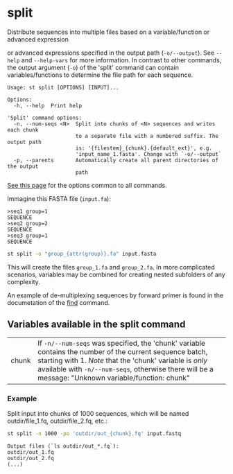 # split
Distribute sequences into multiple files based on a variable/function or
advanced expression

or advanced expressions specified in the output path (`-o/--output`).
See `--help` and `--help-vars` for more information.
In contrast to other commands, the output argument (`-o`) of the
'split' command can contain variables/functions to determine the
file path for each sequence.


```
Usage: st split [OPTIONS] [INPUT]...

Options:
  -h, --help  Print help

'Split' command options:
  -n, --num-seqs <N>  Split into chunks of <N> sequences and writes each chunk
                      to a separate file with a numbered suffix. The output path
                      is: '{filestem}_{chunk}.{default_ext}', e.g.
                      'input_name_1.fasta'. Change with `-o/--output`
  -p, --parents       Automatically create all parent directories of the output
                      path
```
[See this page](opts.md) for the options common to all commands.

Immagine this FASTA file (`input.fa`):

```
>seq1 group=1
SEQUENCE
>seq2 group=2
SEQUENCE
>seq3 group=1
SEQUENCE
```

```bash
st split -o "group_{attr(group)}.fa" input.fasta
```

This will create the files `group_1.fa` and `group_2.fa`. In more
complicated scenarios, variables may be combined for creating nested subfolders
of any complexity.

An example of de-multiplexing sequences by forward primer is found in the
documetation of the [find](find.md#multiple-patterns) command.
## Variables available in the split command


| | |
|-|-|
| <a name="chunk"></a>chunk | If `-n/--num-seqs` was specified, the 'chunk' variable contains the number of the current sequence batch, starting with 1. *Note* that the 'chunk' variable is *only* available with `-n/--num-seqs`, otherwise there will be a message: "Unknown variable/function: chunk" |

### Example
Split input into chunks of 1000 sequences, which will be named outdir/file_1.fq, outdir/file_2.fq, etc.:
```bash
st split -n 1000 -po 'outdir/out_{chunk}.fq' input.fastq
```
```
Output files (`ls outdir/out_*.fq`):
outdir/out_1.fq
outdir/out_2.fq
(...)
```

